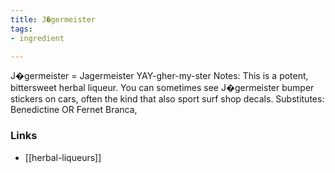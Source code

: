 ```yaml
---
title: J�germeister
tags:
- ingredient

---
```

J�germeister = Jagermeister YAY-gher-my-ster Notes: This is a potent, bittersweet herbal liqueur. You can sometimes see J�germeister bumper stickers on cars, often the kind that also sport surf shop decals. Substitutes: Benedictine OR Fernet Branca,

### Links

* [[herbal-liqueurs]]
